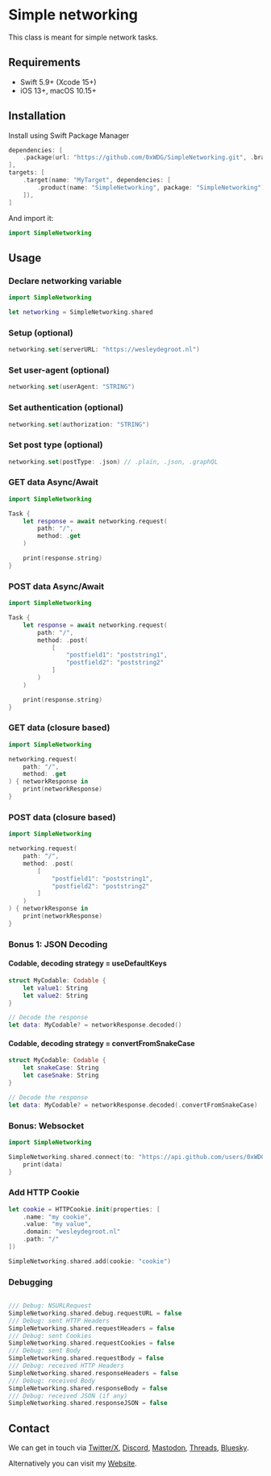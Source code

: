 # Simple networking

This class is meant for simple network tasks.

## Requirements

- Swift 5.9+ (Xcode 15+)
- iOS 13+, macOS 10.15+

## Installation

Install using Swift Package Manager

```swift
dependencies: [
    .package(url: "https://github.com/0xWDG/SimpleNetworking.git", .branch("main")),
],
targets: [
    .target(name: "MyTarget", dependencies: [
        .product(name: "SimpleNetworking", package: "SimpleNetworking"),
    ]),
]
```

And import it:
```swift
import SimpleNetworking
```

## Usage

### Declare networking variable
```swift
import SimpleNetworking

let networking = SimpleNetworking.shared
```

### Setup (optional)
```swift
networking.set(serverURL: "https://wesleydegroot.nl")
```

### Set user-agent (optional)
```swift
networking.set(userAgent: "STRING")
```

### Set authentication (optional)
```swift
networking.set(authorization: "STRING")
```

### Set post type (optional)
```swift
networking.set(postType: .json) // .plain, .json, .graphQL
```

### GET data Async/Await
```swift
import SimpleNetworking

Task {
    let response = await networking.request(
        path: "/", 
        method: .get
    )

    print(response.string)
}
```

### POST data Async/Await
```swift
import SimpleNetworking

Task {
    let response = await networking.request(
        path: "/", 
        method: .post(
            [
                "postfield1": "poststring1",
                "postfield2": "poststring2"
            ]
        )
    )

    print(response.string)
}
```

### GET data (closure based)
```swift
import SimpleNetworking

networking.request(
    path: "/", 
    method: .get
) { networkResponse in
    print(networkResponse)
}
```

### POST data (closure based)
```swift
import SimpleNetworking

networking.request(
    path: "/",
    method: .post(
        [
            "postfield1": "poststring1",
            "postfield2": "poststring2"
        ]
    )
) { networkResponse in
    print(networkResponse)
}
```

### Bonus 1: JSON Decoding
#### Codable, decoding strategy = useDefaultKeys
```swift
struct MyCodable: Codable {
    let value1: String
    let value2: String
}

// Decode the response
let data: MyCodable? = networkResponse.decoded()
```

#### Codable, decoding strategy = convertFromSnakeCase
```swift
struct MyCodable: Codable {
    let snakeCase: String
    let caseSnake: String
}

// Decode the response
let data: MyCodable? = networkResponse.decoded(.convertFromSnakeCase)
```

### Bonus: Websocket
```swift
import SimpleNetworking

SimpleNetworking.shared.connect(to: "https://api.github.com/users/0xWDG") { data in
    print(data)
}
```

### Add HTTP Cookie
```swift
let cookie = HTTPCookie.init(properties: [
    .name: "my cookie",
    .value: "my value",
    .domain: "wesleydegroot.nl"
    .path: "/"
])

SimpleNetworking.shared.add(cookie: "cookie")
```

### Debugging
```swift

/// Debug: NSURLRequest
SimpleNetworking.shared.debug.requestURL = false
/// Debug: sent HTTP Headers
SimpleNetworking.shared.requestHeaders = false
/// Debug: sent Cookies
SimpleNetworking.shared.requestCookies = false
/// Debug: sent Body
SimpleNetworking.shared.requestBody = false
/// Debug: received HTTP Headers
SimpleNetworking.shared.responseHeaders = false
/// Debug: received Body
SimpleNetworking.shared.responseBody = false
/// Debug: received JSON (if any)
SimpleNetworking.shared.responseJSON = false
```

## Contact

We can get in touch via [Twitter/X](https://twitter.com/0xWDG), [Discord](https://discordapp.com/users/918438083861573692), [Mastodon](https://iosdev.space/@0xWDG), [Threads](http://threads.net/@0xwdg), [Bluesky](https://bsky.app/profile/0xwdg.bsky.social).

Alternatively you can visit my [Website](https://wesleydegroot.nl).
